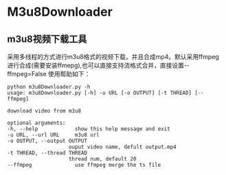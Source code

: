 # M3u8Downloader
## m3u8视频下载工具

采用多线程的方式进行m3u8格式的视频下载，并且合成mp4。默认采用ffmpeg进行合成(需要安装ffmepg),也可以直接支持流格式合并，直接设置--ffmpeg=False
使用帮助如下：

    python m3u8Downloader.py -h
    usage: m3u8Downloader.py [-h] -u URL [-o OUTPUT] [-t THREAD] [--ffmpeg]

    download video from m3u8

    optional arguments:
    -h, --help            show this help message and exit
    -u URL, --url URL     m3u8 url
    -o OUTPUT, --output OUTPUT
                        ouput video name, defult output.mp4
    -t THREAD, --thread THREAD
                        thread num, default 20
    --ffmpeg              use ffmpeg merge the ts file
